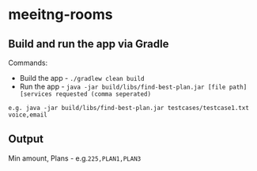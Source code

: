 # meeitng-rooms

## <a name="run-gradle"></a> Build and run the app via Gradle

Commands:

* Build the app - `./gradlew clean build`
* Run the app   - `java -jar build/libs/find-best-plan.jar [file path] [services requested (comma seperated)`

`e.g. java -jar build/libs/find-best-plan.jar testcases/testcase1.txt voice,email`


## <a name="run-gradle"></a> Output

Min amount, Plans - e.g.`225,PLAN1,PLAN3`

